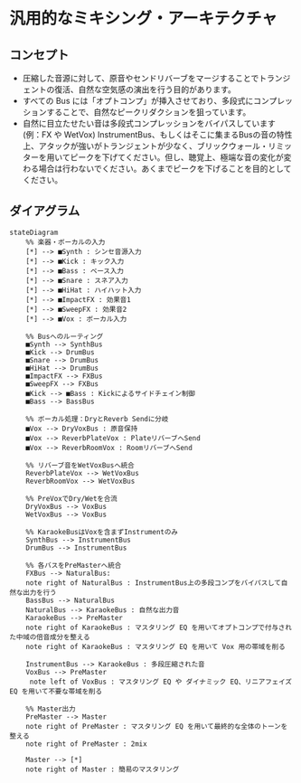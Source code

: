 # 汎用的なミキシング・アーキテクチャ

## コンセプト
- 圧縮した音源に対して、原音やセンドリバーブをマージすることでトランジェントの復活、自然な空気感の演出を行う目的があります。
- すべての Bus には「オプトコンプ」が挿入させており、多段式にコンプレッションすることで、自然なピークリダクションを狙っています。
- 自然に目立たせたい音は多段式コンプレッションをバイパスしています (例：FX や WetVox)
  InstrumentBus、もしくはそこに集まるBusの音の特性上、アタックが強いがトランジェントが少なく、ブリックウォール・リミッターを用いてピークを下げてください。但し、聴覚上、極端な音の変化が変わる場合は行わないでください。あくまでピークを下げることを目的としてください。

## ダイアグラム

```mermaid
stateDiagram
    %% 楽器・ボーカルの入力
    [*] --> ■Synth : シンセ音源入力
    [*] --> ■Kick : キック入力
    [*] --> ■Bass : ベース入力
    [*] --> ■Snare : スネア入力
    [*] --> ■HiHat : ハイハット入力
    [*] --> ■ImpactFX : 効果音1
    [*] --> ■SweepFX : 効果音2
    [*] --> ■Vox : ボーカル入力

    %% Busへのルーティング
    ■Synth --> SynthBus
    ■Kick --> DrumBus
    ■Snare --> DrumBus
    ■HiHat --> DrumBus
    ■ImpactFX --> FXBus
    ■SweepFX --> FXBus
    ■Kick --> ■Bass : Kickによるサイドチェイン制御
    ■Bass --> BassBus

    %% ボーカル処理：DryとReverb Sendに分岐
    ■Vox --> DryVoxBus : 原音保持
    ■Vox --> ReverbPlateVox : PlateリバーブへSend
    ■Vox --> ReverbRoomVox : RoomリバーブへSend

    %% リバーブ音をWetVoxBusへ統合
    ReverbPlateVox --> WetVoxBus
    ReverbRoomVox --> WetVoxBus

    %% PreVoxでDry/Wetを合流
    DryVoxBus --> VoxBus
    WetVoxBus --> VoxBus

    %% KaraokeBusはVoxを含まずInstrumentのみ
    SynthBus --> InstrumentBus
    DrumBus --> InstrumentBus

    %% 各バスをPreMasterへ統合
    FXBus --> NaturalBus: 
    note right of NaturalBus : InstrumentBus上の多段コンプをバイパスして自然な出力を行う
    BassBus --> NaturalBus
    NaturalBus --> KaraokeBus : 自然な出力音
    KaraokeBus --> PreMaster
    note right of KaraokeBus : マスタリング EQ を用いてオプトコンプで付与された中域の倍音成分を整える
    note right of KaraokeBus : マスタリング EQ を用いて Vox 用の帯域を削る
               
    InstrumentBus --> KaraokeBus : 多段圧縮された音
    VoxBus --> PreMaster
     note left of VoxBus : マスタリング EQ や ダイナミック EQ、リニアフェイズEQ を用いて不要な帯域を削る

    %% Master出力
    PreMaster --> Master
    note right of PreMaster : マスタリング EQ を用いて最終的な全体のトーンを整える
    note right of PreMaster : 2mix

    Master --> [*]
    note right of Master : 簡易のマスタリング
```

